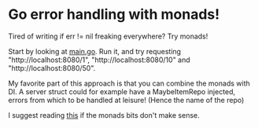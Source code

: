 # Go error handling with monads!

Tired of writing if err != nil freaking everywhere? Try monads!

Start by looking at [main.go](main.go). Run it, and try requesting "http://localhost:8080/1", "http://localhost:8080/10" and "http://localhost:8080/50".

My favorite part of this approach is that you can combine the monads with DI. A server struct could for example have a MaybeItemRepo injected, errors from which to be handled at leisure! (Hence the name of the repo)

I suggest reading [this](http://codon.com/refactoring-ruby-with-monads) if the monads bits don't make sense.
